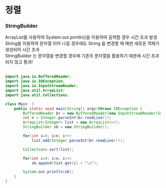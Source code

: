 <h1>정렬</h1>
<h3>StringBuilder</h3>
ArrayList를 사용하여 System.out.println()을 이용하여 출력할 경우 시간 초과 발생<br>
String을 이용하여 문자열 이어 나갈 경우에도 String 을 변경할 때 매번 새로운 객체가 생성되어 시간 초과<br>
StringBuilder 는 문자열을 변경할 경우에 기존의 문자열을 활용하기 때문에 시간 초과되지 않고 통과!<br><br>

```java
import java.io.BufferedReader;
import java.io.IOException;
import java.io.InputStreamReader;
import java.util.ArrayList;
import java.util.Collections;

class Main  {
    public static void main(String[] args)throws IOException {
        BufferedReader br = new BufferedReader(new InputStreamReader(System.in));
        int n = Integer.parseInt(br.readLine());
        ArrayList<Integer> list = new ArrayList<>();
        StringBuilder sb = new StringBuilder();

        for(int i=0; i<n; i++)
            list.add(Integer.parseInt(br.readLine()));

        Collections.sort(list);

        for(int i=0; i<n; i++)
            sb.append(list.get(i) + "\n");

        System.out.println(sb);
    }
}

```
